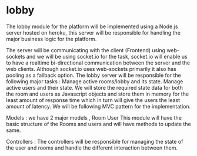 # lobby

The lobby module for the platform will be implemented using a Node.js server hosted on heroku, this server will be responsible for handling the major business logic for the platform.

The server will be communicating with the client (Frontend) using web-sockets and we will be using socket.io for the task, socket.io will enable us to have a realtime bi-directional communication between the server and the web clients. Although socket.io uses web-sockets primarily it also has pooling as a fallback option. The lobby server will be responsible for the following major tasks : Manage active rooms/lobby and its state. Manage active users and their state. We will store the required state data for both the room and users as Javascript objects and store them in memory for the least amount of response time which in turn will give the users the least amount of latency. We will be following MVC pattern for the implementation.

Models : we have 2 major models , Room User This module will have the basic structure of the Rooms and users and will have methods to update the same.

Controllers : The controllers will be responsible for managing the state of the user and rooms and handle the different interaction between them.
